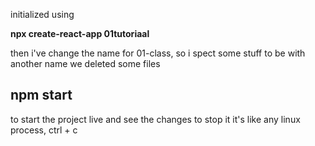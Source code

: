 initialized using

**npx create-react-app 01tutoriaal**

then i've change the name for 01-class, so i spect some stuff to be with another name
we deleted some files

## npm start

to start the project live and see the changes
to stop it it's like any linux process, ctrl + c
